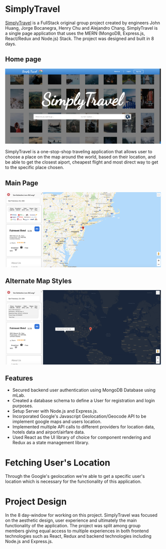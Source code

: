 # SimplyTravel

[SimplyTravel](https://simply-travel.herokuapp.com/#/) is a FullStack original group project created by engineers John Huang, Jorge Bocanegra, Henry Chu and Alejandro Chang. SimplyTravel is a single page application that uses the MERN (MongoDB, Express.js, React/Redux and Node.js) Stack. The project was designed and built in 8 days.

## Home page
![alt text](/app/assets/images/homescreen.png)

SimplyTravel is a one-stop-shop traveling application that allows user to choose a place on the map around the world, based on their location, and be able to get the closest aiport, cheapest flight and most direct way to get to the specific place chosen.

## Main Page
![alt text](/app/assets/images/map.png)

## Alternate Map Styles
![alt text](/app/assets/images/map2.png)

## Features
* Secured backend user authentication using MongoDB Database using mLab.
* Created a database schema to define a User for registration and login purposes.
* Setup Server with Node.js and Express.js.
* Incorporated Google's Javascript Geolocation/Geocode API to be implement google maps and users location.
* Implemented multiple API calls to different providers for location data, hotels data and airport/airfare data.
* Used React as the UI library of choice for component rendering and Redux as a state management library.

# Fetching User's Location
Through the Google's geolocation we're able to get a specific user's location which is necessary for the functionality of this application. 

<!-- # Saving User's updates

```javascript

``` -->

<!-- # SimplyTravel in Action
![](/app/assets/images/) -->


# Project Design
In the 8 day-window for working on this project. SimplyTravel was focused on the aesthetic design, user experience and ultimately the main functionality of the application. The project was split among group members giving equal access to multiple experiences in both frontend technologies such as React, Redux and backend technologies including Node.js and Express.js. 


<!-- # Future Features
* Tags and Taggings ability, with search on notes key-words
* Notebooks (editing and creating features)
* Sorting Search bar based on Notes or Notebook -->
